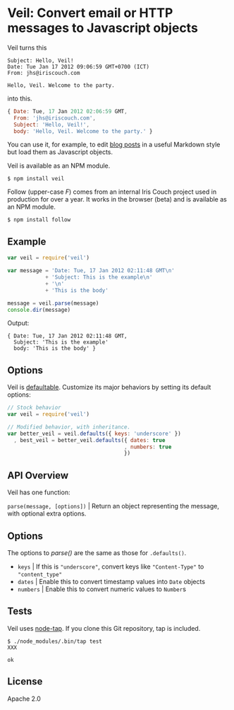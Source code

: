 # Veil: Convert email or HTTP messages to Javascript objects

Veil turns this

    Subject: Hello, Veil!
    Date: Tue Jan 17 2012 09:06:59 GMT+0700 (ICT)
    From: jhs@iriscouch.com

    Hello, Veil. Welcome to the party.

into this.

```javascript
{ Date: Tue, 17 Jan 2012 02:06:59 GMT,
  From: 'jhs@iriscouch.com',
  Subject: 'Hello, Veil!',
  body: 'Hello, Veil. Welcome to the party.' }
```

You can use it, for example, to edit [blog posts][blog] in a useful Markdown style but load them as Javascript objects.

Veil is available as an NPM module.

    $ npm install veil

Follow (upper-case *F*) comes from an internal Iris Couch project used in production for over a year. It works in the browser (beta) and is available as an NPM module.

    $ npm install follow

## Example

```javascript
var veil = require('veil')

var message = 'Date: Tue, 17 Jan 2012 02:11:48 GMT\n'
            + 'Subject: This is the example\n'
            + '\n'
            + 'This is the body'

message = veil.parse(message)
console.dir(message)
```

Output:

    { Date: Tue, 17 Jan 2012 02:11:48 GMT,
      Subject: 'This is the example'
      body: 'This is the body' }

## Options

Veil is [defaultable][defaultable]. Customize its major behaviors by setting its default options:

```javascript
// Stock behavior
var veil = require('veil')

// Modified behavior, with inheritance.
var better_veil = veil.defaults({ keys: 'underscore' })
  , best_veil = better_veil.defaults({ dates: true
                                     , numbers: true
                                     })
```

<a name="api"></a>
## API Overview

Veil has one function:

`parse(message, [options])` | Return an object representing the message, with optional extra options.

<a name="options"></a>
## Options

The options to *parse()* are the same as those for `.defaults()`.

* `keys` | If this is `"underscore"`, convert keys like `"Content-Type"` to `"content_type"`
* `dates` | Enable this to convert timestamp values into `Date` objects
* `numbers` | Enable this to convert numeric values to `Number`s

## Tests

Veil uses [node-tap][tap]. If you clone this Git repository, tap is included.

    $ ./node_modules/.bin/tap test
    XXX

    ok

## License

Apache 2.0

[tap]: https://github.com/isaacs/node-tap
[blog]: https://github.com/jhs/jason.io/tree/master/posts/
[defaultable]: https://github.com/iriscouch/defaultable
